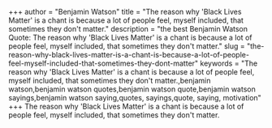 +++
author = "Benjamin Watson"
title = "The reason why 'Black Lives Matter' is a chant is because a lot of people feel, myself included, that sometimes they don't matter."
description = "the best Benjamin Watson Quote: The reason why 'Black Lives Matter' is a chant is because a lot of people feel, myself included, that sometimes they don't matter."
slug = "the-reason-why-black-lives-matter-is-a-chant-is-because-a-lot-of-people-feel-myself-included-that-sometimes-they-dont-matter"
keywords = "The reason why 'Black Lives Matter' is a chant is because a lot of people feel, myself included, that sometimes they don't matter.,benjamin watson,benjamin watson quotes,benjamin watson quote,benjamin watson sayings,benjamin watson saying,quotes, sayings,quote, saying, motivation"
+++
The reason why 'Black Lives Matter' is a chant is because a lot of people feel, myself included, that sometimes they don't matter.
